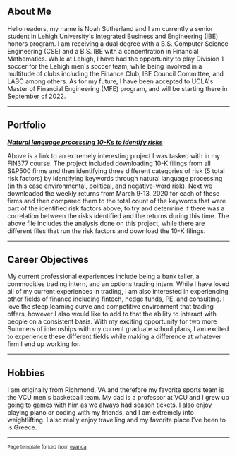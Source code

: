 ## About Me

Hello readers, my name is Noah Sutherland and I am currently a senior student in Lehigh University's Integrated Business and Engineering (IBE) honors program. I am receiving a dual degree with a B.S. Computer Science Engineering (CSE) and a B.S. IBE with a concentration in Financial Mathematics. While at Lehigh, I have had the opportunity to play Division 1 soccer for the Lehigh men's soccer team, while being involved in a multitude of clubs including the Finance Club, IBE Council Committee, and LABC among others. As for my future, I have been accepted to UCLA's Master of Financial Engineering (MFE) program, and will be starting there in September of 2022. 

---

## Portfolio

<!-- You can link to other websites, PDFs in this repo, and other pages in this repo -->

_**[Natural language processing 10-Ks to identify risks](midterm/analysis_report.md)**_

Above is a link to an extremely interesting project I was tasked with in my FIN377 course. The project included downloading 10-K filings from all S&P500 firms and then identifying three different categories of risk (5 total risk factors) by identifying keywords through natural language processing (in this case environmental, political, and negative-word risk). Next we downloaded the weekly returns from March 9-13, 2020 for each of these firms and then compared them to the total count of the keywords that were part of the identified risk factors above, to try and determine if there was a correlation between the risks identified and the returns during this time. The above file includes the analysis done on this project, while there are different files that run the risk factors and download the 10-K filings. 

---

## Career Objectives

My current professional experiences include being a bank teller, a commodities trading intern, and an options trading intern. While I have loved all of my current experiences in trading, I am also interested in experiencing other fields of finance including fintech, hedge funds, PE, and consulting. I love the steep learning curve and competitive environment that trading offers, however I also would like to add to that the ability to interact with people on a consistent basis. With my exciting opportunity for two more Summers of internships with my current graduate school plans, I am excited to experience these different fields while making a difference at whatever firm I end up working for. 

---

## Hobbies

I am originally from Richmond, VA and therefore my favorite sports team is the VCU men's basketball team. My dad is a professor at VCU and I grew up going to games with him as we always had season tickets. I also enjoy playing piano or coding with my friends, and I am extremely into weightlifting. I also really enjoy travelling and my favorite place I've been to is Greece.

---
<p style="font-size:11px">Page template forked from <a href="https://github.com/evanca/quick-portfolio">evanca</a></p>
<!-- Remove above link if you don't want to attibute -->
